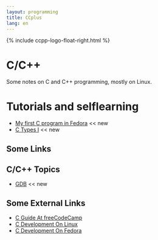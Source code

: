 ```yaml
---
layout: programming
title: CCplus
lang: en
---
```

{% include ccpp-logo-float-right.html %}
# C/C++
Some notes on C and C++ programming, mostly on Linux.

# Tutorials and selflearning 
* [My first C program in Fedora](docs/fedora-c-day-01.html) <span class="badge badge-primary"><< new</span>
* [C Types I](docs/c-types-01.html) <span class="badge badge-primary"><< new</span>


## Some Links

## C/C++ Topics
* [GDB](docs/gdb.html) <span class="badge badge-primary"><< new</span>

    
## Some External Links
* [C Guide At freeCodeCamp](https://guide.freecodecamp.org/c/)
* [C Development On Linux](https://linuxconfig.org/c-development-on-linux-introduction-i)
* [C Development On Fedora](https://developer.fedoraproject.org/tech/languages/c/c_installation.html)

